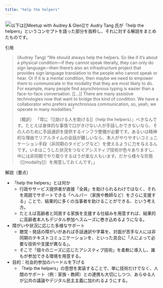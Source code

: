 ```yaml
---
title: "help the helpers"
---
```


<img src='https://scrapbox.io/api/pages/nishio/o1 Pro/icon' alt='o1 Pro.icon' height="19.5"/>以下は[[Meetup with Audrey & Glen]]で Audry Tang 氏が「help the helpers」というコンセプトを語った部分を抜粋し、それに対する解説をまとめたものです。

引用
> (Audrey Tang)
>  “We should always help the helpers. So like if it’s about a physical condition—if they cannot speak literally, they can only do sign language—then there’s also an infrastructure project that provides sign language translation to the people who cannot speak or hear. Or if it is a mental condition, then maybe we need to empower them to communicate in the modality that they are most likely to do. For example, many people find asynchronous typing is easier than a face-to-face conversation. [[...]] There are many assistive technologies now that want to bridge this kind of condition. We have a collaborator who prefers asynchronous communication, so, yeah, we operate in many modalities.”
>
> （概訳）
> 「常に『[[助ける人を助ける]]（help the helpers）』べきなんです。たとえば身体的な事情で口がきけない人が手話しかできないなら、その人のために手話通訳を提供するインフラ整備が必要です。あるいは精神的な理由でリアルタイムの会話が難しいなら、本人がやりやすいコミュニケーション手段（非同期のタイピングなど）を使えるように力を与えるんです。いまはこうした状況をつなぐアシスティブ技術が色々ありますし、中には非同期でやり取りするほうが楽な人もいます。だから様々な形態（[[modality]]）を用意しておくんです。」

解説（要点）
- 「help the helpers」とは何か
    - 行政やサービス提供者が直接「全員」を助けられるわけではなく、それを周囲でサポートできる「ヘルパー（家族や教師など）をさらに支援する」ことで、結果的に多くの当事者を助けることができる、という考え方。
    - たとえば高齢者と同居する家族を支援する仕組みを用意すれば、結果的に高齢者本人もデジタル参加へスムーズに巻き込めるようになる。
- 障がいや状況に応じた多様なサポート
    - 聴覚・発話の障がいがあれば手話通訳や字幕を、対面が苦手な人には非同期のテキストコミュニケーションを、といった具合に「人によって必要な技術や支援が異なる」。
    - そこで「個々のニーズに応じたアシスティブ技術」を柔軟に導入し、誰もが参加できる環境を用意する。
- 目的：社会的参加のハードルを下げる
    - 「help the helpers」の思想を実装することで、単に技術だけでなく、人間のサポート（例：家族・教師）との連携も大切にしつつ、あらゆる人が公共の議論やデジタル民主主義に加われるようにする。
